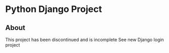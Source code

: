 # Python Django Project

## About
This project has been discontinued and is incomplete
See new Django login project
